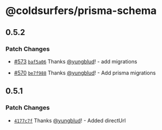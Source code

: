 # @coldsurfers/prisma-schema

## 0.5.2

### Patch Changes

- [#573](https://github.com/coldsurfers/surfers-root/pull/573) [`baf5a06`](https://github.com/coldsurfers/surfers-root/commit/baf5a06ac06e4f3809cfa3a5c3d71e928c56f32e) Thanks [@yungblud](https://github.com/yungblud)! - add migrations

- [#570](https://github.com/coldsurfers/surfers-root/pull/570) [`be7f988`](https://github.com/coldsurfers/surfers-root/commit/be7f988cc8c9f6ee22f7e05451e6b399d77dbf1d) Thanks [@yungblud](https://github.com/yungblud)! - Add prisma migrations

## 0.5.1

### Patch Changes

- [`4177c7f`](https://github.com/coldsurfers/surfers-root/commit/4177c7f968c92f18c7effa98b9faf04eb7bc14fa) Thanks [@yungblud](https://github.com/yungblud)! - Added directUrl
